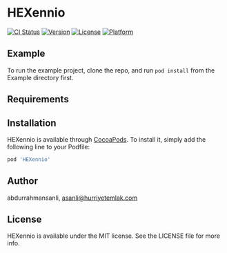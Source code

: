 # HEXennio

[![CI Status](https://img.shields.io/travis/abdurrahmansanli/HEXennio.svg?style=flat)](https://travis-ci.org/abdurrahmansanli/HEXennio)
[![Version](https://img.shields.io/cocoapods/v/HEXennio.svg?style=flat)](https://cocoapods.org/pods/HEXennio)
[![License](https://img.shields.io/cocoapods/l/HEXennio.svg?style=flat)](https://cocoapods.org/pods/HEXennio)
[![Platform](https://img.shields.io/cocoapods/p/HEXennio.svg?style=flat)](https://cocoapods.org/pods/HEXennio)

## Example

To run the example project, clone the repo, and run `pod install` from the Example directory first.

## Requirements

## Installation

HEXennio is available through [CocoaPods](https://cocoapods.org). To install
it, simply add the following line to your Podfile:

```ruby
pod 'HEXennio'
```

## Author

abdurrahmansanli, asanli@hurriyetemlak.com

## License

HEXennio is available under the MIT license. See the LICENSE file for more info.
